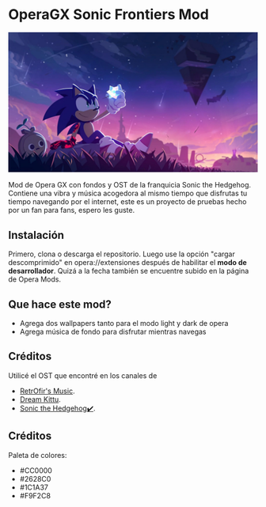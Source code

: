 # OperaGX Sonic Frontiers Mod

![SonicImage](https://github.com/CesarEduL/OperaGX-Sonic-Frontiers-Mod/blob/main/images/Sonic.png "Sonic Frontiers chill")

Mod de Opera GX con fondos y OST de la franquicia Sonic the Hedgehog. Contiene una vibra y música acogedora al mismo tiempo que disfrutas tu tiempo navegando por el internet, este es un proyecto de pruebas hecho por un fan para fans, espero les guste.


## Instalación

Primero, clona o descarga el repositorio. Luego use la opción "cargar descomprimido" en opera://extensiones después de habilitar el **modo de desarrollador**. Quizá a la fecha también se encuentre subido en la página de Opera Mods.


## Que hace este mod?

- Agrega dos wallpapers tanto para el modo light y dark de opera
- Agrega música de fondo para disfrutar mientras navegas


## Créditos

Utilicé el OST que encontré en los canales de 
- [RetrOfir's Music](https://www.youtube.com/watch?v=3LBW2Wwjiz8 "Theme of Starfall Islands LoFi Hip Hop Remix").
- [Dream Kittu](https://www.youtube.com/watch?v=zEqyIKMyNcw "FADED HILLS Lofi Music Box Remix").
- [Sonic the Hedgehog✔️](https://www.youtube.com/watch?v=7NZMTMPZULU "Big the Cat Lo-Fi").

## Créditos

Paleta de colores:
- #CC0000
- #2628C0
- #1C1A37
- #F9F2C8